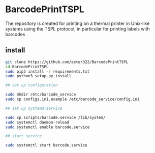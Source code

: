 # BarcodePrintTSPL
 The repository is created for printing on a thermal printer in Unix-like systems using the TSPL protocol, in particular for printing labels with barcodes
## install
```bash
git clone https://github.com/aeter322/BarcodePrintTSPL
cd BarcodePrintTSPL
sudo pip3 install -r requirements.txt
sudo python3 setup.py install

## set up configuration

sudo mkdir /etc/barcode_service
sudo cp configs.ini.example /etc/barcode_service/config.ini

## set up systemd-service

sudo cp scripts/barcode.service /lib/system/
sudo systemctl daemon-reload
sudo systemctl enable barcode.service

## start service

sudo systemctl start barcode.service
